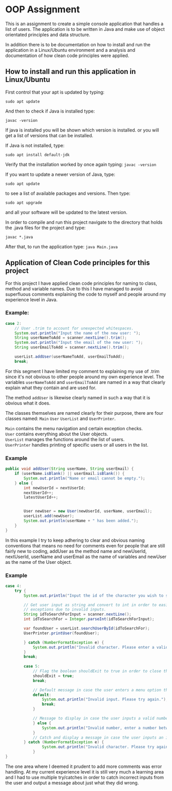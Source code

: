 # OOP Assignment

This is an assignment to create a simple console application
that handles a list of users.
The application is to be written in Java and make use of
object orientated principles and data structure.

In addition there is to be documentation on how to install and run
the application in a Linux/Ubuntu environment and a analysis 
and documentation of how clean code principles were applied.


## How to install and run this application in Linux/Ubuntu

First control that your apt is updated by typing:

`sudo apt update`

And then to check if Java is installed type:

`javac -version`

If java is installed you will be shown which version is installed.
or you will get a list of versions that can be installed.

If Java is not installed, type:

`sudo apt install default-jdk`

Verify that the installation worked by once again typing:
`javac -version`

If you want to update a newer version of Java, type:

`sudo apt update`

to see a list of available packages and versions.
Then type:

`sudo apt upgrade`

and all your software will be updated to the latest version.

In order to compile and run this project navigate to the
directory that holds the .java files for the project and type:

`javac *.java`

After that, to run the application type:
`java Main.java`



## Application of Clean Code principles for this project

For this project I have applied clean code principles for naming to class, method and variable names.
Due to this I have managed to avoid superfluous comments explaining the code to myself and people around my
experience level in Java.

### Example:
```java
case 2:
    // User .trim to account for unexpected whitespaces.
    System.out.println("Input the name of the new user: ");
    String userNameToAdd = scanner.nextLine().trim();
    System.out.println("Input the email of the new user: ");
    String userEmailToAdd = scanner.nextLine().trim();

    userList.addUser(userNameToAdd, userEmailToAdd);
    break;
```

For this segment I have limited my comment to explaining my use of .trim since it's not obvious to other people around 
my own experience level.
The variables
``userNameToAdd`` and ``userEmailToAdd`` are named in a way that clearly explain what they contain and are used for.

The method ``addUser`` is likewise clearly named in such a way that it is obvious what it does.


The classes themselves are named clearly for their purpose, there are four classes named:
`Main` `User` `UserList` and `UserPrinter`.

`Main` contains the menu navigation and certain exception checks. <br>
`User` contains everything about the User objects.<br>
`UserList` manages the functions around the list of users.<br>
`UserPrinter` handles printing of specific users or all users in the list.

### Example
```java
public void addUser(String userName, String userEmail) {
    if (userName.isBlank() || userEmail.isBlank()) {
        System.out.println("Name or email cannot be empty.");
    } else {
        int newUserId = nextUserId;
        nextUserId++;
        latestUserId++;


        User newUser = new User(newUserId, userName, userEmail);
        userList.add(newUser);
        System.out.println(userName + " has been added.");
    }
}
```
In this example I try to keep adhering to clear and obvious naming conventions that means no need for comments even for 
people that are still fairly new to coding, addUser as the method name and newUserId, nextUserId, userName and userEmail
as the name of variables and newUser as the name of the User object.

### Example
```java
case 4:
    try {
        System.out.println("Input the id of the character you wish to search for: ");

        // Get user input as string and convert to int in order to easier avoid and catch
        // exceptions due to invalid inputs.
        String idToSearchForInput = scanner.nextLine();
        int idToSearchFor = Integer.parseInt(idToSearchForInput);

        var foundUser = userList.searchUserById(idToSearchFor);
        UserPrinter.printUser(foundUser);

        } catch (NumberFormatException e) {
            System.out.println("Invalid character. Please enter a valid id.");
        }
        break;
    
        case 5:
            // Flag the boolean shouldExit to true in order to close the program.
            shouldExit = true;
            break;

            // Default message in case the user enters a menu option that's not valid.
            default:
                System.out.println("Invalid input. Please try again.");
                break;
            }

            // Message to display in case the user inputs a valid number but outside the range.
            } else {
                System.out.println("Invalid number, enter a number between 1 and 5.");
            }
            // Catch and display a message in case the user inputs an invalid input.
        } catch (NumberFormatException e) {
                System.out.println("Invalid character. Please try again.");
            }
}
```
The one area where I deemed it prudent to add more comments was error handling. At my current experience level it is still
very much a learning area and I had to use multiple try/catches in order to catch incorrect inputs from the user
and output a message about just what they did wrong.
